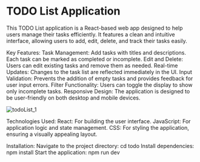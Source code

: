 # TODO List Application

This TODO List application is a React-based web app designed to help users manage their tasks efficiently. It features a clean and intuitive interface, allowing users to add, edit, delete, and track their tasks easily.

Key Features:
Task Management: Add tasks with titles and descriptions. Each task can be marked as completed or incomplete.
Edit and Delete: Users can edit existing tasks and remove them as needed.
Real-time Updates: Changes to the task list are reflected immediately in the UI.
Input Validation: Prevents the addition of empty tasks and provides feedback for user input errors.
Filter Functionality: Users can toggle the display to show only incomplete tasks.
Responsive Design: The application is designed to be user-friendly on both desktop and mobile devices.

![todoList_1](https://github.com/user-attachments/assets/b67b5ec4-74bb-452f-b10f-d02bde6adec9)

Technologies Used:
React: For building the user interface.
JavaScript: For application logic and state management.
CSS: For styling the application, ensuring a visually appealing layout.

Installation:
Navigate to the project directory: cd todo
Install dependencies: npm install
Start the application: npm run dev
